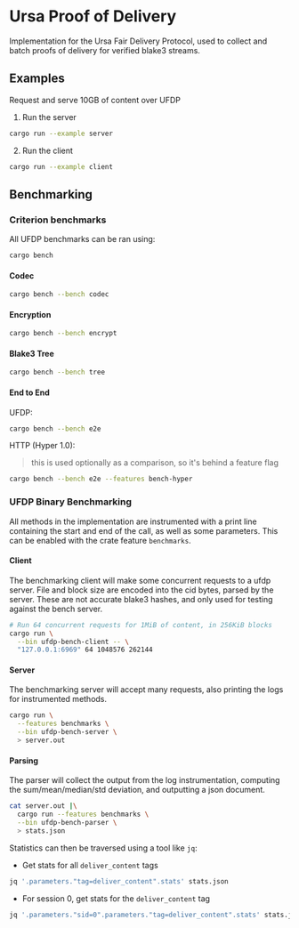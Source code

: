 # Ursa Proof of Delivery

Implementation for the Ursa Fair Delivery Protocol, used to collect and batch proofs of delivery for verified blake3 streams.

## Examples

Request and serve 10GB of content over UFDP

1. Run the server

```sh
cargo run --example server
```

2. Run the client

```sh
cargo run --example client
```

## Benchmarking

### Criterion benchmarks

All UFDP benchmarks can be ran using:

```sh
cargo bench
```

#### Codec

```sh
cargo bench --bench codec
```

#### Encryption

```sh
cargo bench --bench encrypt
```

#### Blake3 Tree

```sh
cargo bench --bench tree
```

#### End to End

UFDP:

```sh
cargo bench --bench e2e
```

HTTP (Hyper 1.0):

> this is used optionally as a comparison, so it's behind a feature flag

```sh
cargo bench --bench e2e --features bench-hyper
```

### UFDP Binary Benchmarking

All methods in the implementation are instrumented with a print line containing the start and end of the call, 
as well as some parameters. This can be enabled with the crate feature `benchmarks`.

#### Client

The benchmarking client will make some concurrent requests to a ufdp server.
File and block size are encoded into the cid bytes, parsed by the server. These are not accurate blake3 hashes, and only used for testing against the bench server.

```sh
# Run 64 concurrent requests for 1MiB of content, in 256KiB blocks
cargo run \
  --bin ufdp-bench-client -- \
  "127.0.0.1:6969" 64 1048576 262144
```

#### Server

The benchmarking server will accept many requests, also printing the logs for instrumented methods.

```sh
cargo run \
  --features benchmarks \
  --bin ufdp-bench-server \
  > server.out
```

#### Parsing

The parser will collect the output from the log instrumentation, computing the sum/mean/median/std deviation, and outputting a json document.

```sh
cat server.out |\
  cargo run --features benchmarks \
  --bin ufdp-bench-parser \
  > stats.json
```

Statistics can then be traversed using a tool like `jq`:

- Get stats for all `deliver_content` tags

```sh
jq '.parameters."tag=deliver_content".stats' stats.json
```

- For session 0, get stats for the `deliver_content` tag

```sh
jq '.parameters."sid=0".parameters."tag=deliver_content".stats' stats.json
```
